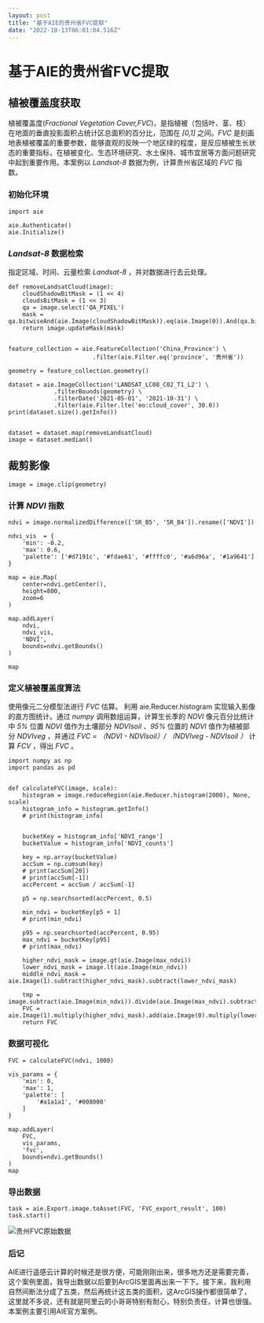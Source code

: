 ```yaml
---
layout: post
title: "基于AIE的贵州省FVC提取"
date: "2022-10-13T06:01:04.516Z"
---
```

基于AIE的贵州省FVC提取
==============

植被覆盖度获取
-------

植被覆盖度(_Fractional Vegetation Cover,FVC_)，是指植被（包括叶、茎、枝）在地面的垂直投影面积占统计区总面积的百分比，范围在 _\[0,1\]_ 之间。_FVC_ 是刻画地表植被覆盖的重要参数，能够直观的反映一个地区绿的程度，是反应植被生长状态的重要指标，在植被变化、生态环境研究、水土保持、城市宜居等方面问题研究中起到重要作用。本案例以 _Landsat-8_ 数据为例，计算贵州省区域的 _FVC_ 指数。

### 初始化环境

    import aie
    
    aie.Authenticate()
    aie.Initialize()
    

### _Landsat-8_ 数据检索

指定区域、时间、云量检索 _Landsat-8_ ，并对数据进行去云处理。

    def removeLandsatCloud(image):
        cloudShadowBitMask = (1 << 4)
        cloudsBitMask = (1 << 3)
        qa = image.select('QA_PIXEL')
        mask = qa.bitwiseAnd(aie.Image(cloudShadowBitMask)).eq(aie.Image(0)).And(qa.bitwiseAnd(aie.Image(cloudsBitMask)).eq(aie.Image(0)))
        return image.updateMask(mask)
    

    feature_collection = aie.FeatureCollection('China_Province') \
                            .filter(aie.Filter.eq('province', '贵州省'))
    
    geometry = feature_collection.geometry()
    
    dataset = aie.ImageCollection('LANDSAT_LC08_C02_T1_L2') \
                 .filterBounds(geometry) \
                 .filterDate('2021-05-01', '2021-10-31') \
                 .filter(aie.Filter.lte('eo:cloud_cover', 30.0))
    print(dataset.size().getInfo())
    

    dataset = dataset.map(removeLandsatCloud)
    image = dataset.median()
    

裁剪影像
----

    image = image.clip(geometry)
    

### 计算 _NDVI_ 指数

    ndvi = image.normalizedDifference(['SR_B5', 'SR_B4']).rename(['NDVI'])
    
    ndvi_vis  = {
        'min': -0.2,
        'max': 0.6,
        'palette': ['#d7191c', '#fdae61', '#ffffc0', '#a6d96a', '#1a9641']
    }
    
    map = aie.Map(
        center=ndvi.getCenter(),
        height=800,
        zoom=6
    )
    
    map.addLayer(
        ndvi,
        ndvi_vis,
        'NDVI',
        bounds=ndvi.getBounds()
    )
    
    map
    

### 定义植被覆盖度算法

使用像元二分模型法进行 _FVC_ 估算。 利用 aie.Reducer.histogram 实现输入影像的直方图统计。通过 _numpy_ 调用数组运算，计算生长季的 _NDVI_ 像元百分比统计中 _5%_ 位置 _NDVI_ 值作为土壤部分 _NDVIsoil_ 、_95%_ 位置的 _NDVI_ 值作为植被部分 _NDVIveg_ ，并通过 _FVC = （NDVI - NDVIsoil）/ （NDVIveg - NDVIsoil ）_ 计算 _FCV_ ，得出 _FVC_ 。

    import numpy as np
    import pandas as pd
    

    def calculateFVC(image, scale):
        histogram = image.reduceRegion(aie.Reducer.histogram(2000), None, scale)
        histogram_info = histogram.getInfo()
        # print(histogram_info)
    
    
        bucketKey = histogram_info['NDVI_range']
        bucketValue = histogram_info['NDVI_counts']
    
        key = np.array(bucketValue)
        accSum = np.cumsum(key)
        # print(accSum[20])
        # print(accSum[-1])
        accPercent = accSum / accSum[-1]
        
        p5 = np.searchsorted(accPercent, 0.5)
    
        min_ndvi = bucketKey[p5 + 1]
        # print(min_ndvi)
    
        p95 = np.searchsorted(accPercent, 0.95)
        max_ndvi = bucketKey[p95]
        # print(max_ndvi)
        
        higher_ndvi_mask = image.gt(aie.Image(max_ndvi))
        lower_ndvi_mask = image.lt(aie.Image(min_ndvi))
        middle_ndvi_mask = aie.Image(1).subtract(higher_ndvi_mask).subtract(lower_ndvi_mask)
        
        tmp = image.subtract(aie.Image(min_ndvi)).divide(aie.Image(max_ndvi).subtract(aie.Image(min_ndvi)))
        FVC = aie.Image(1).multiply(higher_ndvi_mask).add(aie.Image(0).multiply(lower_ndvi_mask)).add(tmp.multiply(middle_ndvi_mask))
        return FVC
    

### 数据可视化

    FVC = calculateFVC(ndvi, 1000)
    
    vis_params = {
        'min': 0,
        'max': 1,
        'palette': [
            '#a1a1a1', '#008000'
        ]
    }
    
    map.addLayer(
        FVC,
        vis_params,
        'fvc',
        bounds=ndvi.getBounds()
    )
    map
    

### 导出数据

    task = aie.Export.image.toAsset(FVC, 'FVC_export_result', 100)
    task.start()
    

![贵州FVC原始数据](https://upload-images.jianshu.io/upload_images/23857047-144c11f4ea7dd76c.png?imageMogr2/auto-orient/strip%7CimageView2/2/w/1240)

### 后记

AIE进行遥感云计算的时候还是很方便，可能刚刚出来，很多地方还是需要完善，这个案例里面，我导出数据以后要到ArcGIS里面再出来一下下。接下来，我利用自然间断法分成了五类，然后再统计这五类的面积，这ArcGIS操作都很简单了，这里就不多说，还有就是阿里云的小哥哥特别有耐心，特别负责任，计算也很强。  
本案例主要引用AIE官方案例。